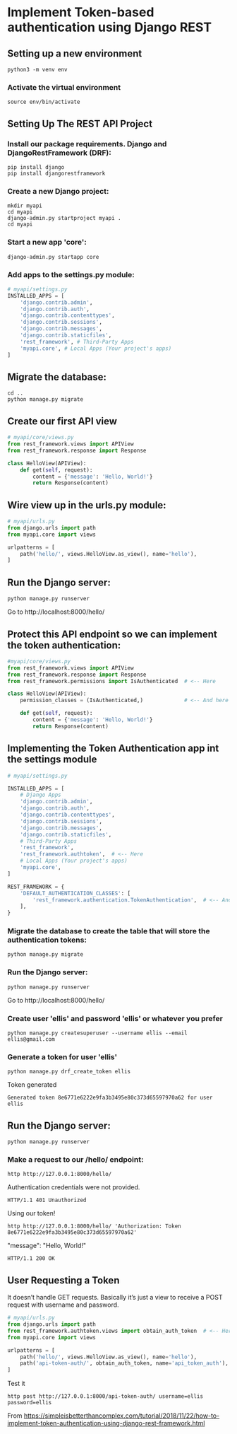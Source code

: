 # Implement Token-based authentication using Django REST
## Setting up a new environment
```
python3 -m venv env
```
### Activate the virtual environment
```
source env/bin/activate
```
## Setting Up The REST API Project
### Install our package requirements. Django and DjangoRestFramework (DRF):
```
pip install django
pip install djangorestframework
```
### Create a new Django project:
```
mkdir myapi
cd myapi
django-admin.py startproject myapi .
cd myapi
```
### Start a new app 'core':
```
django-admin.py startapp core
```
### Add apps to the settings.py module:
```python
# myapi/settings.py
INSTALLED_APPS = [
    'django.contrib.admin',
    'django.contrib.auth',
    'django.contrib.contenttypes',
    'django.contrib.sessions',
    'django.contrib.messages',
    'django.contrib.staticfiles',    
    'rest_framework', # Third-Party Apps    
    'myapi.core', # Local Apps (Your project's apps)
]
```
## Migrate the database:
```
cd ..
python manage.py migrate
```
## Create our first API view
```python
# myapi/core/views.py
from rest_framework.views import APIView
from rest_framework.response import Response

class HelloView(APIView):
    def get(self, request):
        content = {'message': 'Hello, World!'}
        return Response(content)
```
## Wire view up in the urls.py module:
```python
# myapi/urls.py
from django.urls import path
from myapi.core import views

urlpatterns = [
    path('hello/', views.HelloView.as_view(), name='hello'),
]
```
## Run the Django server:
```
python manage.py runserver
```
Go to http://localhost:8000/hello/
## Protect this API endpoint so we can implement the token authentication:
```python
#myapi/core/views.py
from rest_framework.views import APIView
from rest_framework.response import Response
from rest_framework.permissions import IsAuthenticated  # <-- Here

class HelloView(APIView):
    permission_classes = (IsAuthenticated,)             # <-- And here

    def get(self, request):
        content = {'message': 'Hello, World!'}
        return Response(content)
```
## Implementing the Token Authentication app int the settings module
```python
# myapi/settings.py

INSTALLED_APPS = [
    # Django Apps
    'django.contrib.admin',
    'django.contrib.auth',
    'django.contrib.contenttypes',
    'django.contrib.sessions',
    'django.contrib.messages',
    'django.contrib.staticfiles',
    # Third-Party Apps
    'rest_framework',
    'rest_framework.authtoken',  # <-- Here
    # Local Apps (Your project's apps)
    'myapi.core',
]

REST_FRAMEWORK = {
    'DEFAULT_AUTHENTICATION_CLASSES': [
        'rest_framework.authentication.TokenAuthentication',  # <-- And here
    ],
}
```
### Migrate the database to create the table that will store the authentication tokens:
```
python manage.py migrate
```
### Run the Django server:
```
python manage.py runserver
```
Go to http://localhost:8000/hello/
### Create user 'ellis' and password 'ellis' or whatever you prefer
```
python manage.py createsuperuser --username ellis --email ellis@gmail.com
```
### Generate a token for user 'ellis'
```
python manage.py drf_create_token ellis
```
Token generated
```
Generated token 8e6771e6222e9fa3b3495e80c373d65597970a62 for user ellis
```
## Run the Django server:
```
python manage.py runserver
```
### Make a request to our /hello/ endpoint:
```
http http://127.0.0.1:8000/hello/
```
Authentication credentials were not provided.
```
HTTP/1.1 401 Unauthorized
```
Using our token!
```
http http://127.0.0.1:8000/hello/ 'Authorization: Token 8e6771e6222e9fa3b3495e80c373d65597970a62'
```
"message": "Hello, World!"
```
HTTP/1.1 200 OK
```
## User Requesting a Token
It doesn’t handle GET requests. Basically it’s just a view to receive a POST request with username and password.
```python
# myapi/urls.py
from django.urls import path
from rest_framework.authtoken.views import obtain_auth_token  # <-- Here
from myapi.core import views

urlpatterns = [
    path('hello/', views.HelloView.as_view(), name='hello'),
    path('api-token-auth/', obtain_auth_token, name='api_token_auth'),  # <-- And here
]
```
Test it
```
http post http://127.0.0.1:8000/api-token-auth/ username=ellis password=ellis
```

From https://simpleisbetterthancomplex.com/tutorial/2018/11/22/how-to-implement-token-authentication-using-django-rest-framework.html